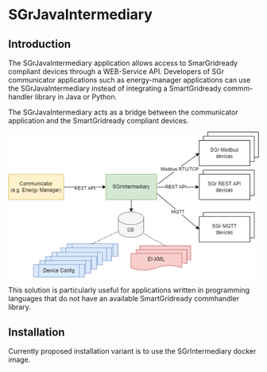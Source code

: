 # SGrJavaIntermediary
## Introduction

The SGrJavaIntermediary application allows access to SmarGridready compliant devices through a
WEB-Service API. Developers of SGr communicator applications such as energy-manager applications
can use the SGrJavaIntermediary instead of integrating a SmartGridready commm-handler library in
Java or Python.

The SGrJavaIntermediary acts as a bridge between the communicator application and the SmartGridready
compliant devices.

 ![Architecture-Overview.png](doc/Architecture-Overview.png)

This solution is particularly useful for applications written in programming languages that do not have an available 
SmartGridready commhandler library.

## Installation

Currently proposed installation variant is to use the SGrIntermediary docker image. 

 
